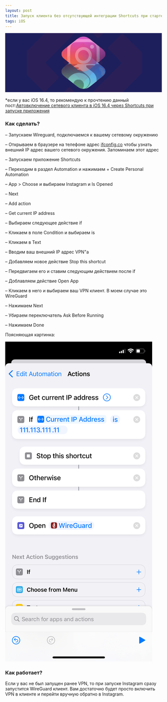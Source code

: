 ```yaml
---
layout: post
title: Запуск клиента без отсутствующей интеграции Shortcuts при старте Instagram
tags: iOS
---
```

![](https://raw.githubusercontent.com/tatarinovms/tatarinovms.github.io/master/images/posts/ShortcutsVPN/logo.png)

*если у вас iOS 16.4, то рекомендую к прочтению данный пост:[Автовключение сетевого клиента в iOS 16.4 через Shortcuts при запуске приложения](https://blog.tatarinov.space/iOS164VPN/) 

### Как сделать?


– Запускаем Wireguard, подключаемся к вашему сетевому окружению

– Открываем в браузере на телефоне адрес [ifconfig.co](https://ifconfig.co) чтобы узнать внешний IP адрес вашего сетевого окружения. Запоминаем этот адрес

– Запускаем приложение Shortcuts

– Переходим в раздел Automation и нажимаем + Create Personal Automation

– App > Choose и выбираем Instagram и Is Opened

– Next

– Add action

– Get current IP address

– Выбираем следующее действие if

– Кликаем в поле Condition и выбираем is

– Кликаем в Text

– Вводим ваш внешний IP адрес VPN"а

– Добавляем новое действие Stop this shortcut

– Передвигаем его и ставим следующим действием после if

– Доблавляем действие Open App

– Кликаем в него и выбираем ваш VPN клиент. В моем случае это WireGuard

– Нажимаем Next

– Убираем переключатель Ask Before Running

– Нажимаем Done

Поясняющая картинка:

![](https://raw.githubusercontent.com/tatarinovms/tatarinovms.github.io/master/images/posts/SVPN/list.png)

### Как работает?

Если у вас не был запущен ранее VPN, то при запуске Instagram сразу запустится WireGuard клиент. Вам достаточно будет просто включить VPN в клиенте и перейти вручную обратно в Instagram.

